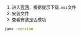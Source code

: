 
1. 进入[官网](https://docs.aws.amazon.com/zh_cn/corretto/latest/corretto-17-ug/windows-7-install.html)，根据提示下载`.msi`文件
2. 安装文件
3. 查看安装是否成功
```bash
java -version
```


